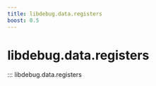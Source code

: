 ```yaml
---
title: libdebug.data.registers
boost: 0.5
---
```

# libdebug.data.registers
::: libdebug.data.registers
